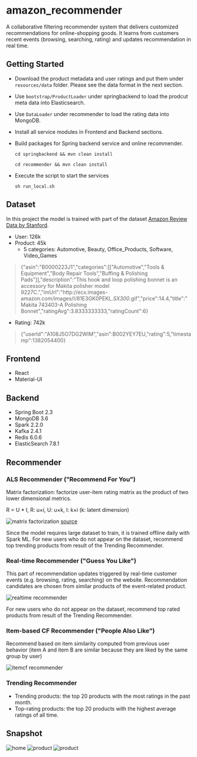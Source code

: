 # amazon_recommender
A collaborative filtering recommender system that delivers customized recommendations for online-shopping goods. It learns from customers recent events (browsing, searching, rating) and updates recommendation in real time.

## Getting Started
* Download the product metadata and user ratings and put them under `resources/data` folder. Please see the data format in the next section.
* Use `bootstrap/ProductLoader` under springbackend to load the prodcut meta data into Elasticsearch.
* Use `DataLoader` under recommender to load the rating data into MongoDB.
* Install all service modules in Frontend and Backend sections.
* Build packages for Spring backend service and online recommender.

    `cd springbackend && mvn clean install`
    
    `cd recommender && mvn clean install`
    
* Execute the script to start the services

    `sh run_local.sh`
    
## Dataset
In this project the model is trained with part of the dataset [Amazon Review Data by Stanford](http://snap.stanford.edu/data/amazon/).
* User: 126k
* Product: 45k
   * 5 categories: Automotive, Beauty, Office_Products, Software, Video_Games
> {"asin":"B0000223J1","categories":[["Automotive","Tools & Equipment","Body Repair Tools","Buffing & Polishing Pads"]],"description":"This hook and loop polishing bonnet is an accessory for Makita polisher model 9227C.","imUrl":"http:\/\/ecx.images-amazon.com\/images\/I\/81E3GK0PEKL._SX300_.gif","price":14.4,"title":"Makita 743403-A Polishing Bonnet","ratingAvg":3.8333333333,"ratingCount":6}
* Rating: 742k
> {"userId":"A108J5O7DG2WIM","asin":B002YEY7EU,"rating":5,"timestamp":1382054400}

## Frontend
* React
* Material-UI

## Backend
* Spring Boot 2.3
* MongoDB 3.6
* Spark 2.2.0
* Kafka 2.4.1
* Redis 6.0.6
* ElasticSearch 7.8.1

## Recommender
### ALS Recommender ("Recommend For You")

Matrix factorization: factorize user-item rating matrix as the product of two lower dimensional metrics.
    
R = U * I, R: u×i, U: u×k, I: k×i (k: latent dimension)
    
![matrix factorization](https://github.com/joeyhaohao/amazon_recommender/blob/master/snapshots/matrix_factorization.png)
[source](https://towardsdatascience.com/prototyping-a-recommender-system-step-by-step-part-2-alternating-least-square-als-matrix-4a76c58714a1)
    
Since the model requires large dataset to train, it is trained offline daily with Spark ML. For new users who do not appear on the dataset, recommend top trending products from result of the Trending Recommender.
    
### Real-time Recommender ("Guess You Like")

This part of recommendation updates triggered by real-time customer events (e.g. browsing, rating, searching) on the website. Recommendation candidates are chosen from similar products of the event-related product.
    
![realtime recommender](https://github.com/joeyhaohao/amazon_recommender/blob/master/snapshots/realtime_recommender.png)
    
For new users who do not appear on the dataset, recommend top rated products from result of the Trending Recommender.
    
### Item-based CF Recommender ("People Also Like")
    
Recommend based on item similarity computed from previous user behavior (item A and item B are similar because they are liked by the same group by user)
    
![itemcf recommender](https://github.com/joeyhaohao/amazon_recommender/blob/master/snapshots/itemcf_recommender.png)

### Trending Recommender
* Trending products: the top 20 products with the most ratings in the past month.
* Top-rating products: the top 20 products with the highest average ratings of all time.
    
## Snapshot
![home](https://github.com/joeyhaohao/amazon_recommender/blob/master/snapshots/home_view.png)
![product](https://github.com/joeyhaohao/amazon_recommender/blob/master/snapshots/product_view.png)
![product](https://github.com/joeyhaohao/amazon_recommender/blob/master/snapshots/search_view.png)
